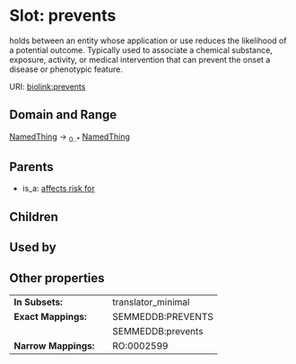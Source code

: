 
# Slot: prevents


holds between an entity whose application or use reduces the likelihood of a potential outcome. Typically used to associate a chemical substance, exposure, activity, or medical intervention that can prevent the onset a disease or phenotypic feature.

URI: [biolink:prevents](https://w3id.org/biolink/vocab/prevents)


## Domain and Range

[NamedThing](NamedThing.md) &#8594;  <sub>0..\*</sub> [NamedThing](NamedThing.md)

## Parents

 *  is_a: [affects risk for](affects_risk_for.md)

## Children


## Used by


## Other properties

|  |  |  |
| --- | --- | --- |
| **In Subsets:** | | translator_minimal |
| **Exact Mappings:** | | SEMMEDDB:PREVENTS |
|  | | SEMMEDDB:prevents |
| **Narrow Mappings:** | | RO:0002599 |

